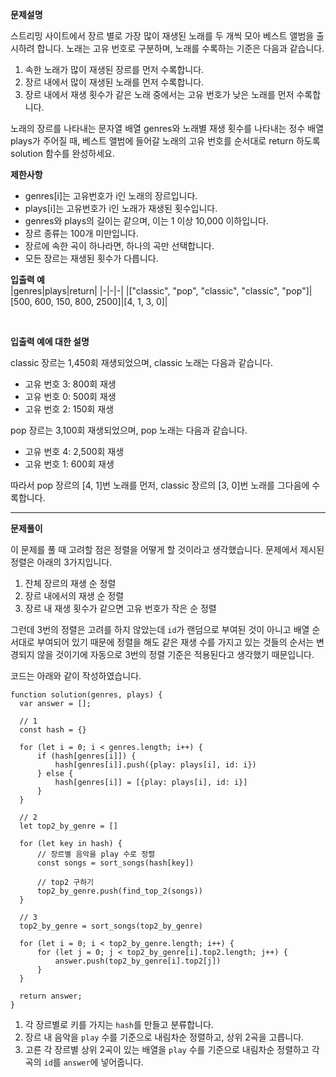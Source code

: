 **문제설명**

스트리밍 사이트에서 장르 별로 가장 많이 재생된 노래를 두 개씩 모아 베스트 앨범을 출시하려 합니다. 노래는 고유 번호로 구분하며, 노래를 수록하는 기준은 다음과 같습니다.

1. 속한 노래가 많이 재생된 장르를 먼저 수록합니다.
2. 장르 내에서 많이 재생된 노래를 먼저 수록합니다.
3. 장르 내에서 재생 횟수가 같은 노래 중에서는 고유 번호가 낮은 노래를 먼저 수록합니다.

노래의 장르를 나타내는 문자열 배열 genres와 노래별 재생 횟수를 나타내는 정수 배열 plays가 주어질 때, 베스트 앨범에 들어갈 노래의 고유 번호를 순서대로 return 하도록 solution 함수를 완성하세요.

**제한사항**

- genres[i]는 고유번호가 i인 노래의 장르입니다.
- plays[i]는 고유번호가 i인 노래가 재생된 횟수입니다.
- genres와 plays의 길이는 같으며, 이는 1 이상 10,000 이하입니다.
- 장르 종류는 100개 미만입니다.
- 장르에 속한 곡이 하나라면, 하나의 곡만 선택합니다.
- 모든 장르는 재생된 횟수가 다릅니다.


**입출력 예**<br/>
|genres|plays|return|
|-|-|-|
|["classic", "pop", "classic", "classic", "pop"]|[500, 600, 150, 800, 2500]|[4, 1, 3, 0]|

<br/>

**입출력 예에 대한 설명**<br/>

classic 장르는 1,450회 재생되었으며, classic 노래는 다음과 같습니다.

- 고유 번호 3: 800회 재생
- 고유 번호 0: 500회 재생
- 고유 번호 2: 150회 재생

pop 장르는 3,100회 재생되었으며, pop 노래는 다음과 같습니다.

- 고유 번호 4: 2,500회 재생
- 고유 번호 1: 600회 재생

따라서 pop 장르의 [4, 1]번 노래를 먼저, classic 장르의 [3, 0]번 노래를 그다음에 수록합니다.
<hr/>

**문제풀이**<br/>

이 문제를 풀 때 고려할 점은 정렬을 어떻게 할 것이라고 생각했습니다. 문제에서 제시된 정렬은 아래의 3가지입니다.

1. 잔체 장르의 재생 순 정렬
2. 장르 내에서의 재생 순 정렬
3. 장르 내 재생 횟수가 같으면 고유 번호가 작은 순 정렬

그런데 3번의 정렬은 고려를 하지 않았는데 `id`가 랜덤으로 부여된 것이 아니고 배열 순서대로 부여되어 있기 때문에 정렬을 해도 같은 재생 수를 가지고 있는 것들의 순서는 변경되지 않을 것이기에 자동으로 3번의 정렬 기준은 적용된다고 생각했기 때문입니다.

코드는 아래와 같이 작성하였습니다.

```
function solution(genres, plays) {
  var answer = [];

  // 1
  const hash = {}
  
  for (let i = 0; i < genres.length; i++) {
      if (hash[genres[i]]) {
          hash[genres[i]].push({play: plays[i], id: i})
      } else {
          hash[genres[i]] = [{play: plays[i], id: i}]
      }
  }
  
  // 2
  let top2_by_genre = []
  
  for (let key in hash) {
      // 장르별 음악을 play 수로 정렬
      const songs = sort_songs(hash[key])
      
      // top2 구하기
      top2_by_genre.push(find_top_2(songs))
  }
  
  // 3
  top2_by_genre = sort_songs(top2_by_genre)
  
  for (let i = 0; i < top2_by_genre.length; i++) {
      for (let j = 0; j < top2_by_genre[i].top2.length; j++) {
          answer.push(top2_by_genre[i].top2[j])
      }
  }
  
  return answer;
}
```

1. 각 장르별로 키를 가지는 `hash`를 만들고 분류합니다.
2. 장르 내 음악을 `play` 수를 기준으로 내림차순 정렬하고, 상위 2곡을 고릅니다.
3. 고른 각 장르별 상위 2곡이 있는 배열을 `play` 수를 기준으로 내림차순 정렬하고 각 곡의 `id`를 `answer`에 넣어줍니다.